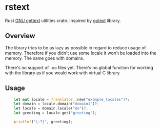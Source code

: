 # rstext
Rust [GNU gettext](http://www.gnu.org/software/gettext/) utilities crate.
Inspired by [gotext](https://github.com/leonelquinteros/gotext) library.

## Overview

The library tries to be as lazy as possible in regard to reduce usage of memory.
Therefore if you didn't use some locale it won't be loaded into the memory.
The same goes with domains.

There's no support of `.mo` files yet.
There's no global function for working with the library as if you would work with virtual C library.

## Usage

```rust
    let mut locale = Translator::new("example_locales")?;
    let domain = locale.domain("domain1")?;
    let locale = domain.locale("de")?;
    let greeting = locale.get("greeting");

    println!("{:?}", greeting);
```
